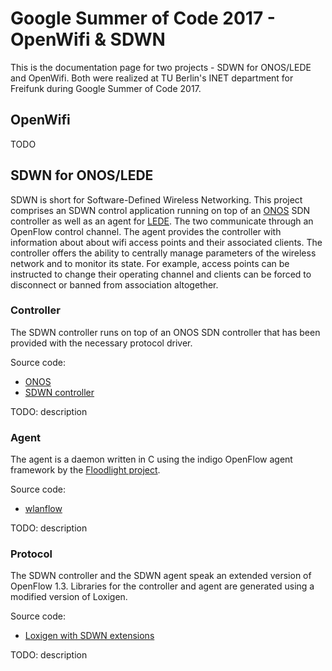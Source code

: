 # Google Summer of Code 2017 - OpenWifi & SDWN

This is the documentation page for two projects - SDWN for ONOS/LEDE and OpenWifi. Both were realized at TU Berlin's INET department for Freifunk during Google Summer of Code 2017.

## OpenWifi

TODO

## SDWN for ONOS/LEDE

SDWN is short for Software-Defined Wireless Networking. This project comprises an SDWN control application running on top of an [ONOS](https://onosproject.org) SDN controller as well as an agent for [LEDE](https://ledeproject.org). The two communicate through an OpenFlow control channel. The agent provides the controller with information about about wifi access points and their associated clients. The controller offers the ability to centrally manage parameters of the wireless network and to monitor its state. For example, access points can be instructed to change their operating channel and clients can be forced to disconnect or banned from association altogether.

### Controller

The SDWN controller runs on top of an ONOS SDN controller that has been provided with the necessary protocol driver.

Source code:
- [ONOS](https://github.com/berlin-open-wireless-lab/sdwn-onos)
- [SDWN controller](https://github.com/berlin-open-wireless-lab/sdwn-controller)

TODO: description

### Agent

The agent is a daemon written in C using the indigo OpenFlow agent framework by the [Floodlight project](http://www.projectfloodlight.org/).

Source code:
- [wlanflow](https://github.com/berlin-open-wireless-lab/sdwn-agent)

TODO: description

### Protocol

The SDWN controller and the SDWN agent speak an extended version of OpenFlow 1.3. Libraries for the controller and agent are generated using a modified version of Loxigen. 

Source code:
- [Loxigen with SDWN extensions](https://github.com/berlin-open-wireless-lab/sdwn-loxigen)

TODO: description
